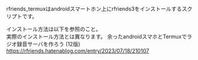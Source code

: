 rfriends_termuxはandroidスマートホン上にrfriends3をインストールするスクリプトです。  

  インストール方法は以下を参照のこと。  
  実際のインストール方法とは異なります。
余ったandroidスマホとTermuxでラジオ録音サーバを作ろう (12版)  
https://rfriends.hatenablog.com/entry/2023/07/18/210107  
